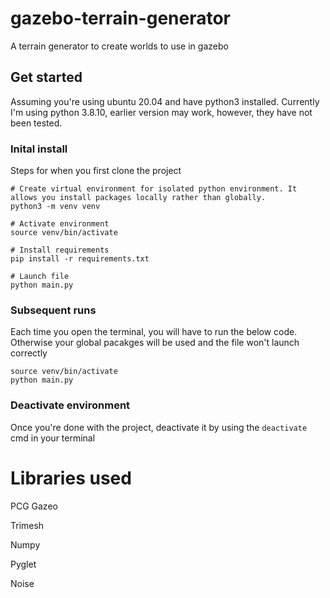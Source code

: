 # gazebo-terrain-generator
A terrain generator to create worlds to use in gazebo

## Get started
Assuming you're using ubuntu 20.04 and have python3 installed. Currently I'm using python 3.8.10, earlier version may work, however, they have not been tested.

### Inital install
Steps for when you first clone the project
```
# Create virtual environment for isolated python environment. It allows you install packages locally rather than globally.
python3 -m venv venv

# Activate environment 
source venv/bin/activate

# Install requirements
pip install -r requirements.txt

# Launch file
python main.py
```

### Subsequent runs
Each time you open the terminal, you will have to run the below code. Otherwise your global pacakges will be used and the file won't launch correctly
```
source venv/bin/activate
python main.py
```

### Deactivate environment
Once you're done with the project, deactivate it by using the `deactivate` cmd in your terminal

# Libraries used
PCG Gazeo

Trimesh

Numpy

Pyglet

Noise

